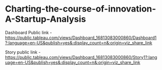 # Charting-the-course-of-innovation-A-Startup-Analysis


Dashboard Public link - https://public.tableau.com/views/Dashboard_16813083000860/Dashboard1?:language=en-US&publish=yes&:display_count=n&:origin=viz_share_link

Story public link - https://public.tableau.com/views/Dashboard_16813083000860/Story1?:language=en-US&publish=yes&:display_count=n&:origin=viz_share_link
